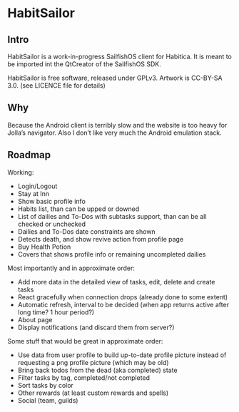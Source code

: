 # HabitSailor

## Intro

HabitSailor is a work-in-progress SailfishOS client for Habitica.
It is meant to be imported int the QtCreator of the SailfishOS SDK.

HabitSailor is free software, released under GPLv3. Artwork is CC-BY-SA 3.0. (see LICENCE file for details)

## Why

Because the Android client is terribly slow and the website is too heavy for Jolla’s navigator.
Also I don’t like very much the Android emulation stack.

## Roadmap

Working:

* Login/Logout
* Stay at Inn
* Show basic profile info
* Habits list, than can be upped or downed
* List of dailies and To-Dos with subtasks support, than can be all checked or unchecked
* Dailies and To-Dos date constraints are shown
* Detects death, and show revive action from profile page
* Buy Health Potion
* Covers that shows profile info or remaining uncompleted dailies

Most importantly and in approximate order:

* Add more data in the detailed view of tasks, edit, delete and create tasks
* React gracefully when connection drops (already done to some extent)
* Automatic refresh, interval to be decided (when app returns active after long time? 1 hour period?)
* About page
* Display notifications (and discard them from server?)

Some stuff that would be great in approximate order:

* Use data from user profile to build up-to-date profile picture instead of requesting a png profile picture (which may be old)
* Bring back todos from the dead (aka completed) state
* Filter tasks by tag, completed/not completed
* Sort tasks by color
* Other rewards (at least custom rewards and spells)
* Social (team, guilds)


